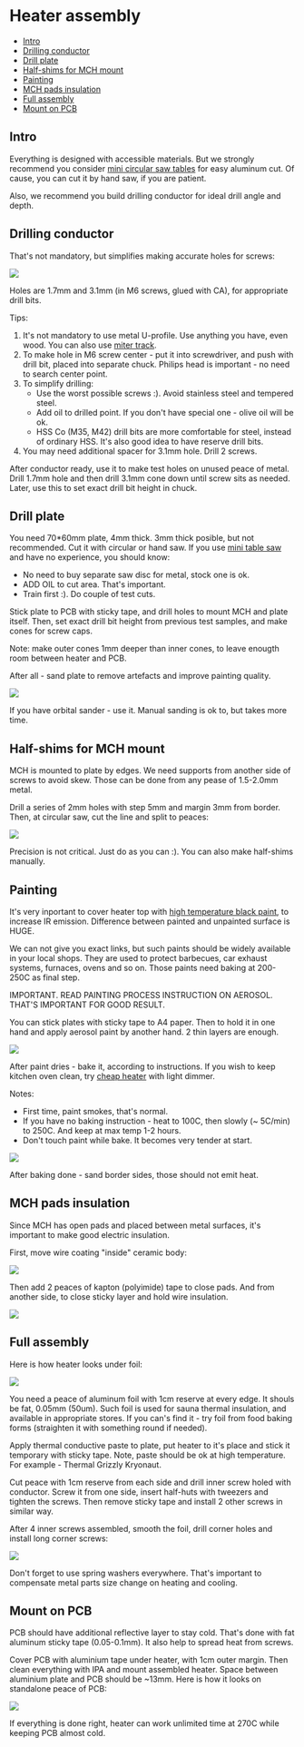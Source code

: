 Heater assembly <!-- omit in toc -->
===============

- [Intro](#intro)
- [Drilling conductor](#drilling-conductor)
- [Drill plate](#drill-plate)
- [Half-shims for MCH mount](#half-shims-for-mch-mount)
- [Painting](#painting)
- [MCH pads insulation](#mch-pads-insulation)
- [Full assembly](#full-assembly)
- [Mount on PCB](#mount-on-pcb)

## Intro

Everything is designed with accessible materials. But we strongly recommend you
consider [mini circular saw tables](https://www.aliexpress.com/item/32845187139.html)
for easy aluminum cut. Of cause, you can cut it by hand saw, if you are patient.

Also, we recommend you build drilling conductor for ideal drill angle and depth.


## Drilling conductor

That's not mandatory, but simplifies making accurate holes for screws:

![](images/drill_conductor_duo.jpg)

Holes are 1.7mm and 3.1mm (in M6 screws, glued with CA), for appropriate drill bits.

Tips:

1. It's not mandatory to use metal U-profile. Use anything you have,
   even wood. You can also use [miter track](https://www.aliexpress.com/item/33048246472.html).
2. To make hole in M6 screw center - put it into screwdriver, and push with
   drill bit, placed into separate chuck. Philips head is important - no need to
   search center point.
3. To simplify drilling:
    - Use the worst possible screws :). Avoid stainless steel and tempered steel.
    - Add oil to drilled point. If you don't have special one - olive oil will be
      ok.
    - HSS Co (M35, M42) drill bits are more comfortable for steel, instead of
      ordinary HSS. It's also good idea to have reserve drill bits.
4. You may need additional spacer for 3.1mm hole. Drill 2 screws.

After conductor ready, use it to make test holes on unused peace of metal.
Drill 1.7mm hole and then drill 3.1mm cone down until screw sits as needed.
Later, use this to set exact drill bit height in chuck.


## Drill plate

You need 70*60mm plate, 4mm thick. 3mm thick posible, but not recommended. Cut
it with circular or hand saw. If you use [mini table saw](https://www.aliexpress.com/item/32845187139.html)
and have no experience, you should know:

- No need to buy separate saw disc for metal, stock one is ok.
- ADD OIL to cut area. That's important.
- Train first :). Do couple of test cuts.

Stick plate to PCB with sticky tape, and drill holes to mount MCH and plate
itself. Then, set exact drill bit height from previous test samples, and make
cones for screw caps.

Note: make outer cones 1mm deeper than inner cones, to leave enougth room
between heater and PCB.

After all - sand plate to remove artefacts and improve painting quality.

![](images/plate_drilled_4mm.jpg)

If you have orbital sander - use it. Manual sanding is ok to, but takes more
time.


## Half-shims for MCH mount

MCH is mounted to plate by edges. We need supports from another side of screws
to avoid skew. Those can be done from any pease of 1.5-2.0mm metal.

Drill a series of 2mm holes with step 5mm and margin 3mm from border. Then, at
circular saw, cut the line and split to peaces:

![](images/mch_half_shims.jpg)

Precision is not critical. Just do as you can :). You can also make half-shims
manually.


## Painting

It's very inportant to cover heater top with [high temperature black paint](https://www.google.com/search?q=high+temperature+paint), to
increase IR emission. Difference between painted and unpainted surface is HUGE.

We can not give you exact links, but such paints should be widely available in
your local shops. They are used to protect barbecues, car exhaust systems,
furnaces, ovens and so on. Those paints need baking at 200-250C as final step.

IMPORTANT. READ PAINTING PROCESS INSTRUCTION ON AEROSOL. THAT'S IMPORTANT FOR
GOOD RESULT.

You can stick plates with sticky tape to A4 paper. Then to hold it in one hand
and apply aerosol paint by another hand. 2 thin layers are enough.

![](images/plates_painted.jpg)

After paint dries - bake it, according to instructions. If you wish to keep
kitchen oven clean, try [cheap heater](https://www.aliexpress.com/item/32997139401.html)
with light dimmer.

Notes:

- First time, paint smokes, that's normal.
- If you have no baking instruction - heat to 100C, then slowly (~ 5C/min)
  to 250C. And keep at max temp 1-2 hours.
- Don't touch paint while bake. It becomes very tender at start.

![](images/plate_baked_4mm.jpg)

After baking done - sand border sides, those should not emit heat.


## MCH pads insulation

Since MCH has open pads and placed between metal surfaces, it's important to
make good electric insulation.

First, move wire coating "inside" ceramic body:

![](images/mch_pads.jpg)

Then add 2 peaces of kapton (polyimide) tape to close pads. And from another
side, to close sticky layer and hold wire insulation.

![](images/mch_insulated.jpg)


## Full assembly

Here is how heater looks under foil:

![](images/heater_inside.jpg)

You need a peace of aluminum foil with 1cm reserve at every edge. It shouls be
fat, 0.05mm (50um). Such foil is used for sauna thermal insulation, and available
in appropriate stores. If you can's find it - try foil from food baking forms
(straighten it with something round if needed).

Apply thermal conductive paste to plate, put heater to it's place and stick it temporary with sticky tape. Note, paste should be ok at high temperature. For
example - Thermal Grizzly Kryonaut.

Cut peace with 1cm reserve from each side and drill inner screw holed with
conductor. Screw it from one side, insert half-huts with tweezers and tighten
the screws. Then remove sticky tape and install 2 other screws in similar way.

After 4 inner screws assembled, smooth the foil, drill corner holes and install
long corner screws:

![](images/heater_assembled.jpg)

Don't forget to use spring washers everywhere. That's important to compensate
metal parts size change on heating and cooling.

## Mount on PCB

PCB should have additional reflective layer to stay cold. That's done with fat
aluminum sticky tape (0.05-0.1mm). It also help to spread heat from screws.

Cover PCB with aluminium tape under heater, with 1cm outer margin. Then clean
everything with IPA and mount assembled heater. Space between aluminium plate
and PCB should be ~13mm. Here is how it looks on standalone peace of PCB:

![](image/../images/heater_on_pcb.jpg)

If everything is done right, heater can work unlimited time at 270C while
keeping PCB almost cold.